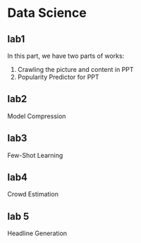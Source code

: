 # Data Science
## lab1
In this part, we have two parts of works:
1. Crawling the picture and content in PPT
2. Popularity Predictor for PPT

## lab2
Model Compression

## lab3 
Few-Shot Learning

## lab4
Crowd Estimation

## lab 5
Headline Generation